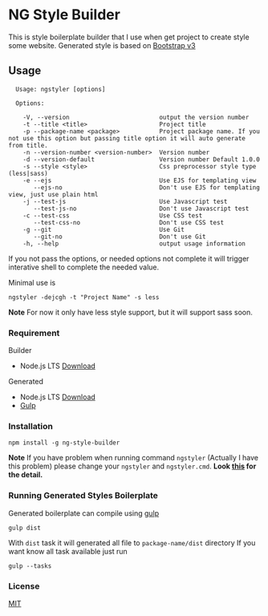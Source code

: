 # NG Style Builder

This is style boilerplate builder that I use when get project to create style some website.
Generated style is based on [Bootstrap v3](http://getbootstrap.com)

## Usage
```
  Usage: ngstyler [options]

  Options:

    -V, --version                         output the version number
    -t --title <title>                    Project title
    -p --package-name <package>           Project package name. If you not use this option but passing title option it will auto generate from title.
    -n --version-number <version-number>  Version number
    -d --version-default                  Version number Default 1.0.0
    -s --style <style>                    Css preprocessor style type (less|sass)
    -e --ejs                              Use EJS for templating view
       --ejs-no                           Don't use EJS for templating view, just use plain html
    -j --test-js                          Use Javascript test
       --test-js-no                       Don't use Javascript test
    -c --test-css                         Use CSS test
       --test-css-no                      Don't use CSS test
    -g --git                              Use Git
       --git-no                           Don't use Git
    -h, --help                            output usage information
```

If you not pass the options, or needed options not complete it will trigger interative shell to complete the needed value.

Minimal use is
```
ngstyler -dejcgh -t "Project Name" -s less
```

**Note**
For now it only have less style support, but it will support sass soon.


### Requirement
Builder
- Node.js LTS [Download](https://nodejs.org/en/download/)

Generated
- Node.js LTS [Download](https://nodejs.org/en/download/)
- [Gulp](https://gulpjs.com/)

### Installation
```
npm install -g ng-style-builder
```

**Note**
If you have problem when running command `ngstyler` (Actually I have this problem) please change your `ngstyler` and `ngstyler.cmd`.
**Look [this](https://github.com/ngengs/ng-style-builder/issues/1) for the detail.**


### Running Generated Styles Boilerplate
Generated boilerplate can compile using [gulp](https://gulpjs.com/)
```
gulp dist
```
With `dist` task it will generated all file to `package-name/dist` directory
If you want know all task available just run
```
gulp --tasks
```

### License
[MIT](LICENSE)

